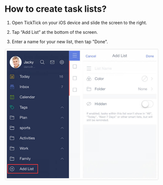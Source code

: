 # How to create task lists?

1. Open TickTick on your iOS device and slide the screen to the right.

2. Tap “Add List” at the bottom of the screen.

3. Enter a name for your new list, then tap "Done".

![](createlist12.jpg)

